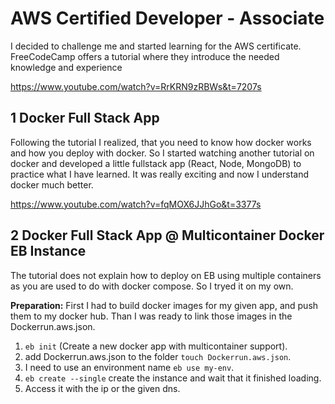 # AWS Certified Developer - Associate

I decided to challenge me and started learning for the AWS certificate. FreeCodeCamp offers
a tutorial where they introduce the needed knowledge and experience

https://www.youtube.com/watch?v=RrKRN9zRBWs&t=7207s

## 1 Docker Full Stack App

Following the tutorial I realized, that you need to know how docker works and how you deploy with docker.
So I started watching another tutorial on docker and developed a little fullstack app (React, Node, MongoDB)
to practice what I have learned. It was really exciting and now I understand docker much better.

https://www.youtube.com/watch?v=fqMOX6JJhGo&t=3377s

## 2 Docker Full Stack App @ Multicontainer Docker EB Instance

The tutorial does not explain how to deploy on EB using multiple containers as you are used to do with docker compose. So I tryed it on my own.

**Preparation:**
First I had to build docker images for my given app, and push them to my docker hub. Than I was ready to link those images in
the Dockerrun.aws.json.

1. `eb init` (Create a new docker app with multicontainer support).
2. add Dockerrun.aws.json to the folder `touch Dockerrun.aws.json`.
3. I need to use an environment name `eb use my-env`.
4. `eb create --single` create the instance and wait that it finished loading.
5. Access it with the ip or the given dns.
